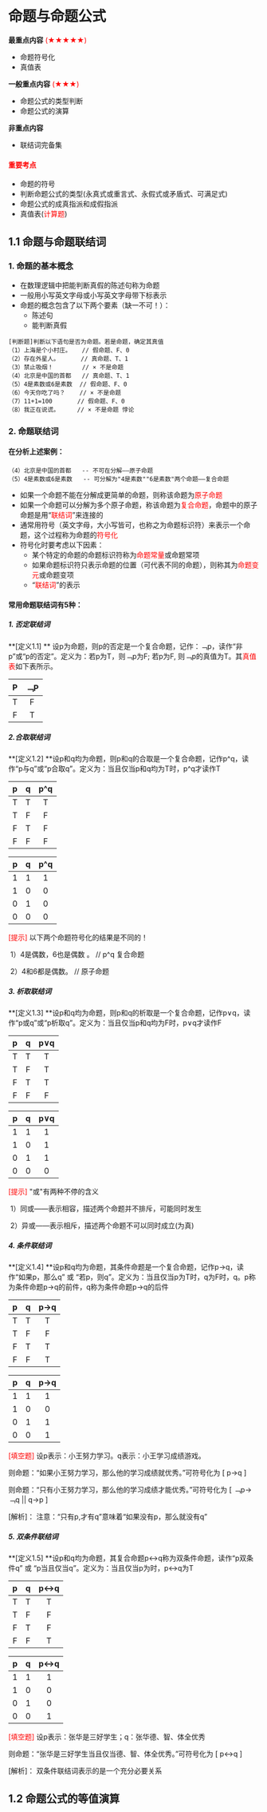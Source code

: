 # 命题与命题公式

**最重点内容**  <font color=red>(★★★★★)</font>

* 命题符号化
* 真值表

**一般重点内容**  <font color=red>(★★★)</font>

* 命题公式的类型判断
* 命题公式的演算

**非重点内容**

* 联结词完备集

#### <font color=red>**重要考点**</font>

* 命题的符号
* 判断命题公式的类型(永真式或重言式、永假式或矛盾式、可满足式)
* 命题公式的成真指派和成假指派
* 真值表(<font color=red>计算题</font>)

## 1.1 命题与命题联结词

### 1. 命题的基本概念

* 在数理逻辑中把能判断真假的陈述句称为命题
* 一般用小写英文字母或小写英文字母带下标表示
* 命题的概念包含了以下两个要素（缺一不可！）：
  	* 陈述句
  	* 能判断真假

```
[判断题]判断以下语句是否为命题。若是命题，确定其真值
（1）上海是个小村庄。   // 假命题、F、0
（2）存在外星人。	   // 真命题、T、1
（3）禁止吸烟！		// × 不是命题
（4）北京是中国的首都   // 真命题、T、1
（5）4是素数或6是素数  // 假命题、F、0
（6）今天你吃了吗？    // × 不是命题
（7）11+1=100		  // 假命题、F、0
（8）我正在说谎。     // × 不是命题 悖论
```

### 2. 命题联结词

#### 在分析上述案例：

```
（4）北京是中国的首都   -- 不可在分解——原子命题
（5）4是素数或6是素数   -- 可分解为"4是素数""6是素数"两个命题——复合命题
```

* 如果一个命题不能在分解成更简单的命题，则称该命题为<font color=red>原子命题</font>
* 如果一个命题可以分解为多个原子命题，称该命题为<font color=red>复合命题</font>，命题中的原子命题是用“<font color=red>联结词</font>”来连接的
* 通常用符号（英文字母，大小写皆可，也称之为命题标识符）来表示一个命题，这个过程称为命题的<font color=red>符号化</font>
* 符号化时要考虑以下因素：
  * 某个特定的命题的命题标识符称为<font color=red>命题常量</font>或命题常项
  * 如果命题标识符只表示命题的位置（可代表不同的命题），则称其为<font color=red>命题变元</font>或命题变项
  * “<font color=red>联结词</font>”的表示

#### 常用命题联结词有5种：

##### 1. 否定联结词

**[定义1.1] ** 设p为命题，则p的否定是一个复合命题，记作：﹁p，读作“非p”或“p的否定”。定义为：若p为T，则﹁p为F; 若p为F, 则﹁p的真值为T。其<font color=red>真值表</font>如下表所示。

|  P   | ﹁P  |
| :--: | :--: |
|  T   |  F   |
|  F   |  T   |

##### 2.合取联结词

**[定义1.2] **设p和q均为命题，则p和q的合取是一个复合命题，记作p^q，读作“p与q”或“p合取q”。定义为：当且仅当p和q均为T时，p^q才读作T

|  p   |  q   | p^q  |
| :--: | :--: | :--: |
|  T   |  T   |  T   |
|  T   |  F   |  F   |
|  F   |  T   |  F   |
|  F   |  F   |  F   |

|  p   |  q   | p^q  |
| :--: | :--: | :--: |
|  1   |  1   |  1   |
|  1   |  0   |  0   |
|  0   |  1   |  0   |
|  0   |  0   |  0   |

<font color=red>[提示]</font> 以下两个命题符号化的结果是不同的！

​	1）4是偶数，6也是偶数 。 // p^q  复合命题

​	2）4和6都是偶数。             // 原子命题

##### 3. 析取联结词

**[定义1.3] **设p和q均为命题，则p和q的析取是一个复合命题，记作p∨q，读作“p或q”或“p析取q”。定义为：当且仅当p和q均为F时，p∨q才读作F

|  p   |  q   | p∨q  |
| :--: | :--: | :--: |
|  T   |  T   |  T   |
|  T   |  F   |  T   |
|  F   |  T   |  T   |
|  F   |  F   |  F   |

|  p   |  q   | p∨q  |
| :--: | :--: | :--: |
|  1   |  1   |  1   |
|  1   |  0   |  1   |
|  0   |  1   |  1   |
|  0   |  0   |  0   |

<font color=red>[提示]</font> "或"有两种不停的含义

​	1）同或——表示相容，描述两个命题并不排斥，可能同时发生

​	2）异或——表示相斥，描述两个命题不可以同时成立(为真)

##### 4. 条件联结词

**[定义1.4] **设p和q均为命题，其条件命题是一个复合命题，记作p→q，读作“如果p，那么q” 或 “若p，则q”。定义为：当且仅当p为T时，q为F时，q。p称为条件命题p→q的前件，q称为条件命题p→q的后件

|  p   |  q   | p→q  |
| :--: | :--: | :--: |
|  T   |  T   |  T   |
|  T   |  F   |  F   |
|  F   |  T   |  T   |
|  F   |  F   |  T   |

|  p   |  q   | p→q  |
| :--: | :--: | :--: |
|  1   |  1   |  1   |
|  1   |  0   |  0   |
|  0   |  1   |  1   |
|  0   |  0   |  1   |

<font color=red>[填空题]</font> 设p表示：小王努力学习。q表示：小王学习成绩游戏。

则命题：“如果小王努力学习，那么他的学习成绩就优秀。”可符号化为  [ p→q  ]

则命题：“只有小王努力学习，那么他的学习成绩才能优秀。”可符号化为  [  ﹁p→﹁q  ||    q→p ]

[解析]： 注意：“只有p,才有q”意味着“如果没有p，那么就没有q”

##### 5. 双条件联结词

**[定义1.5] **设p和q均为命题，其复合命题p↔q称为双条件命题，读作“p双条件q” 或 “p当且仅当q”。定义为：当且仅当p为时，p↔q为T

|  p   |  q   | p↔q  |
| :--: | :--: | :--: |
|  T   |  T   |  T   |
|  T   |  F   |  F   |
|  F   |  T   |  F   |
|  F   |  F   |  T   |

|  p   |  q   | p↔q  |
| :--: | :--: | :--: |
|  1   |  1   |  1   |
|  1   |  0   |  0   |
|  0   |  1   |  0   |
|  0   |  0   |  1   |

<font color=red>[填空题]</font> 设p表示：张华是三好学生；q：张华德、智、体全优秀

则命题：“张华是三好学生当且仅当德、智、体全优秀。”可符号化为  [ p↔q  ]

[解析]： 双条件联结词表示的是一个充分必要关系

##  1.2 命题公式的等值演算